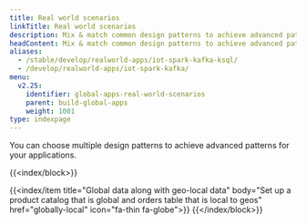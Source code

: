 ```yaml
---
title: Real world scenarios
linkTitle: Real world scenarios
description: Mix & match common design patterns to achieve advanced patterns
headContent: Mix & match common design patterns to achieve advanced patterns
aliases:
  - /stable/develop/realworld-apps/iot-spark-kafka-ksql/
  - /develop/realworld-apps/iot-spark-kafka/
menu:
  v2.25:
    identifier: global-apps-real-world-scenarios
    parent: build-global-apps
    weight: 1001
type: indexpage
---
```


You can choose multiple design patterns to achieve advanced patterns for your applications.

{{<index/block>}}

{{<index/item
    title="Global data along with geo-local data"
    body="Set up a product catalog that is global and orders table that is local to geos"
    href="globally-local"
    icon="fa-thin fa-globe">}}
{{</index/block>}}
